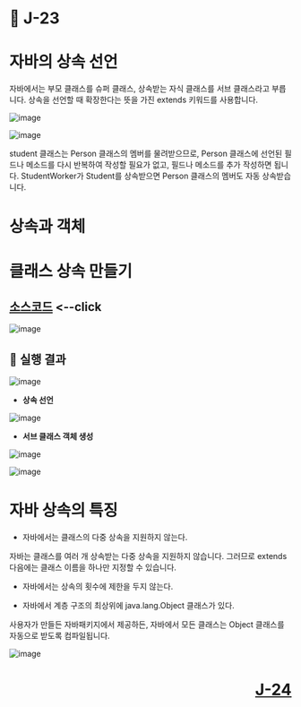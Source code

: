 # 📖 J-23

# 자바의 상속 선언 

자바에서는 부모 클래스를 슈퍼 클래스, 상속받는 자식 클래스를 서브 클래스라고 부릅니다. 상속을 선언할 때 확장한다는 뜻을 가진 extends 키워드를 사용합니다.

![image](https://github.com/user-attachments/assets/97eaf80a-94b4-403b-9876-78d7f092933d)

![image](https://github.com/user-attachments/assets/d06c7fd3-c624-4d76-a6f2-d1175a6a28d9)

student 클래스는 Person 클래스의 멤버를 물려받으므로, Person 클래스에 선언된 필드나 메소드를 다시 반복하여 작성할 필요가 없고, 필드나 메소드를 추가 작성하면 됩니다. StudentWorker가 Student를 상속받으면 Person 클래스의 멤버도 자동 상속받습니다.

# 상속과 객체

# 클래스 상속 만들기

[소스코드](./ColorPointEx.java) <--click
---

![image](https://github.com/user-attachments/assets/213a1a98-4a55-4502-9f71-b9674c317602)

📘 실행 결과
---

![image](https://github.com/user-attachments/assets/27160045-0b63-4d11-9d1f-8038b3b0f47b)

* **상속 선언**

![image](https://github.com/user-attachments/assets/9351b832-5a8e-4f65-a1a6-071aab86059d)

* **서브 클래스 객체 생성**

![image](https://github.com/user-attachments/assets/a983c821-2d39-445d-a221-703c72271743)

![image](https://github.com/user-attachments/assets/a395f025-20e5-4a72-9ca1-d1938c86eb25)

# 자바 상속의 특징

* 자바에서는 클래스의 다중 상속을 지원하지 않는다.

자바는 클래스를 여러 개 상속받는 다중 상속을 지원하지 않습니다. 그러므로 extends 다음에는 클래스 이름을 하나만 지정할 수 있습니다.

* 자바에서는 상속의 횟수에 제한을 두지 않는다.

* 자바에서 계층 구조의 최상위에 java.lang.Object 클래스가 있다.

사용자가 만들든 자바패키지에서 제공하든, 자바에서 모든 클래스는 Object 클래스를 자동으로 받도록 컴파일됩니다.

![image](https://github.com/user-attachments/assets/54768fe8-46c6-4f4c-abac-9383798fffa8)

# <p align="right">[J-24](./J_24.md)</p>
